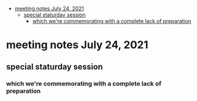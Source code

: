 - [meeting notes July 24, 2021](#orgf3b2782)
  - [special staturday session](#org2ea5812)
    - [which we're commemorating with a complete lack of preparation](#org12fc922)


<a id="orgf3b2782"></a>

# meeting notes July 24, 2021


<a id="org2ea5812"></a>

## special staturday session


<a id="org12fc922"></a>

### which we're commemorating with a complete lack of preparation
